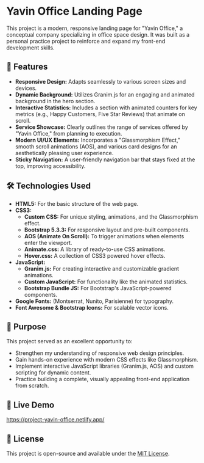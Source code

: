# Yavin Office Landing Page

This project is a modern, responsive landing page for "Yavin Office," a conceptual company specializing in office space design. It was built as a personal practice project to reinforce and expand my front-end development skills.

## 🚀 Features

* **Responsive Design:** Adapts seamlessly to various screen sizes and devices.
* **Dynamic Background:** Utilizes Granim.js for an engaging and animated background in the hero section.
* **Interactive Statistics:** Includes a section with animated counters for key metrics (e.g., Happy Customers, Five Star Reviews) that animate on scroll.
* **Service Showcase:** Clearly outlines the range of services offered by "Yavin Office," from planning to execution.
* **Modern UI/UX Elements:** Incorporates a "Glassmorphism Effect," smooth scroll animations (AOS), and various card designs for an aesthetically pleasing user experience.
* **Sticky Navigation:** A user-friendly navigation bar that stays fixed at the top, improving accessibility.

## 🛠️ Technologies Used

* **HTML5:** For the basic structure of the web page.
* **CSS3:**
    * **Custom CSS:** For unique styling, animations, and the Glassmorphism effect.
    * **Bootstrap 5.3.3:** For responsive layout and pre-built components.
    * **AOS (Animate On Scroll):** To trigger animations when elements enter the viewport.
    * **Animate.css:** A library of ready-to-use CSS animations.
    * **Hover.css:** A collection of CSS3 powered hover effects.
* **JavaScript:**
    * **Granim.js:** For creating interactive and customizable gradient animations.
    * **Custom JavaScript:** For functionality like the animated statistics.
    * **Bootstrap Bundle JS:** For Bootstrap's JavaScript-powered components.
* **Google Fonts:** (Montserrat, Nunito, Parisienne) for typography.
* **Font Awesome & Bootstrap Icons:** For scalable vector icons.

## 🌟 Purpose

This project served as an excellent opportunity to:
* Strengthen my understanding of responsive web design principles.
* Gain hands-on experience with modern CSS effects like Glassmorphism.
* Implement interactive JavaScript libraries (Granim.js, AOS) and custom scripting for dynamic content.
* Practice building a complete, visually appealing front-end application from scratch.

## 🔗 Live Demo

https://project-yavin-office.netlify.app/

## 📝 License

This project is open-source and available under the [MIT License](LICENSE).
